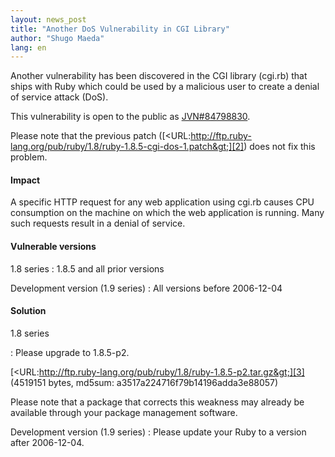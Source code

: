 ```yaml
---
layout: news_post
title: "Another DoS Vulnerability in CGI Library"
author: "Shugo Maeda"
lang: en
---
```


Another vulnerability has been discovered in the CGI library (cgi.rb)
that ships with Ruby which could be used by a malicious user to create a
denial of service attack (DoS).

This vulnerability is open to the public as [JVN#84798830][1].

Please note that the previous patch
([&lt;URL:http://ftp.ruby-lang.org/pub/ruby/1.8/ruby-1.8.5-cgi-dos-1.patch&gt;][2])
does not fix this problem.

#### Impact

A specific HTTP request for any web application using cgi.rb causes CPU
consumption on the machine on which the web application is running. Many
such requests result in a denial of service.

#### Vulnerable versions

1.8 series
: 1\.8.5 and all prior versions

Development version (1.9 series)
: All versions before 2006-12-04

#### Solution

1.8 series

: Please upgrade to 1.8.5-p2.

  [&lt;URL:http://ftp.ruby-lang.org/pub/ruby/1.8/ruby-1.8.5-p2.tar.gz&gt;][3]
  (4519151 bytes, md5sum: a3517a224716f79b14196adda3e88057)

  Please note that a package that corrects this weakness may already be
  available through your package management software.

Development version (1.9 series)
: Please update your Ruby to a version after 2006-12-04.



[1]: http://jvn.jp/jp/JVN%2384798830/index.html
[2]: http://ftp.ruby-lang.org/pub/ruby/1.8/ruby-1.8.5-cgi-dos-1.patch
[3]: http://ftp.ruby-lang.org/pub/ruby/1.8/ruby-1.8.5-p2.tar.gz
